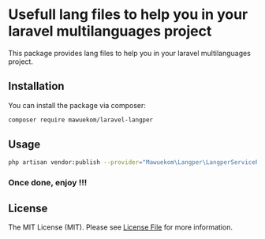 # Usefull lang files to help you in your laravel multilanguages project

This package provides lang files to help you in your laravel multilanguages project.

## Installation

You can install the package via composer:

```bash
composer require mawuekom/laravel-langper
```

## Usage

```bash
php artisan vendor:publish --provider="Mawuekom\Langper\LangperServiceProvider" --tag="lang"
```
### Once done, enjoy !!!

## License

The MIT License (MIT). Please see [License File](LICENSE.md) for more information.

